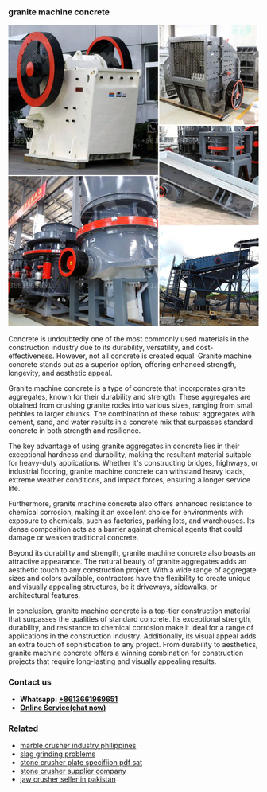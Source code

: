 <h3>granite machine concrete</h3><img src='1702953250.jpg' alt=''><p>Concrete is undoubtedly one of the most commonly used materials in the construction industry due to its durability, versatility, and cost-effectiveness. However, not all concrete is created equal. Granite machine concrete stands out as a superior option, offering enhanced strength, longevity, and aesthetic appeal.</p><p>Granite machine concrete is a type of concrete that incorporates granite aggregates, known for their durability and strength. These aggregates are obtained from crushing granite rocks into various sizes, ranging from small pebbles to larger chunks. The combination of these robust aggregates with cement, sand, and water results in a concrete mix that surpasses standard concrete in both strength and resilience.</p><p>The key advantage of using granite aggregates in concrete lies in their exceptional hardness and durability, making the resultant material suitable for heavy-duty applications. Whether it's constructing bridges, highways, or industrial flooring, granite machine concrete can withstand heavy loads, extreme weather conditions, and impact forces, ensuring a longer service life.</p><p>Furthermore, granite machine concrete also offers enhanced resistance to chemical corrosion, making it an excellent choice for environments with exposure to chemicals, such as factories, parking lots, and warehouses. Its dense composition acts as a barrier against chemical agents that could damage or weaken traditional concrete.</p><p>Beyond its durability and strength, granite machine concrete also boasts an attractive appearance. The natural beauty of granite aggregates adds an aesthetic touch to any construction project. With a wide range of aggregate sizes and colors available, contractors have the flexibility to create unique and visually appealing structures, be it driveways, sidewalks, or architectural features.</p><p>In conclusion, granite machine concrete is a top-tier construction material that surpasses the qualities of standard concrete. Its exceptional strength, durability, and resistance to chemical corrosion make it ideal for a range of applications in the construction industry. Additionally, its visual appeal adds an extra touch of sophistication to any project. From durability to aesthetics, granite machine concrete offers a winning combination for construction projects that require long-lasting and visually appealing results.</p><h3>Contact us</h3><ul><li><strong>Whatsapp:&nbsp;<a href="https://wa.me/8613661969651">+8613661969651</a></strong></li><li><a href="https://swt.shibang-china.com/?git&amp;zhl&amp;granite machine concrete"><strong>Online Service(chat now)</strong></a></li></ul><h3>Related</h3><ul><li><a href='marble crusher industry philippines.md'>marble crusher industry philippines</a></li><li><a href='slag grinding problems.md'>slag grinding problems</a></li><li><a href='stone crusher plate specifiion pdf sat.md'>stone crusher plate specifiion pdf sat</a></li><li><a href='stone crusher supplier company.md'>stone crusher supplier company</a></li><li><a href='jaw crusher seller in pakistan.md'>jaw crusher seller in pakistan</a></li></ul>
